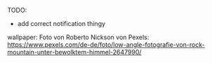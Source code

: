 TODO:
- add correct notification thingy

wallpaper: Foto von Roberto Nickson von Pexels: https://www.pexels.com/de-de/foto/low-angle-fotografie-von-rock-mountain-unter-bewolktem-himmel-2647990/ 
